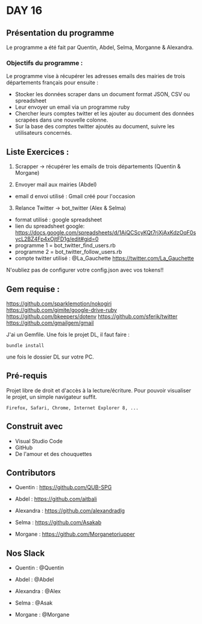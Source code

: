 # DAY 16

## Présentation du programme

Le programme a été fait par Quentin, Abdel, Selma, Morganne & Alexandra. 

### Objectifs du programme :
Le programme vise à récupérer les adresses emails des mairies de trois départements français pour ensuite :
- Stocker les données scraper dans un document format JSON, CSV ou spreadsheet
- Leur envoyer un email via un programme ruby
- Chercher leurs comptes twitter et les ajouter au document des données scrapées dans une nouvelle colonne.
- Sur la base des comptes twitter ajoutés au document, suivre les utilisateurs concernés.

## Liste Exercices :

1. Scrapper -> récupérer les emails de trois départements (Quentin & Morgane)

2. Envoyer mail aux mairies (Abdel)
 - email d envoi utilisé : Gmail créé pour l'occasion

3. Relance Twitter -> bot_twitter (Alex & Selma)
 - format utilisé : google spreadsheet 
 - lien du spreadsheet google: https://docs.google.com/spreadsheets/d/1AiQCScyKQt7rjXjAxKdzOqF0sycL2BZ4Fp4xOjtFD1g/edit#gid=0
 - programme 1 = bot_twitter_find_users.rb
 - programme 2 = bot_twitter_follow_users.rb
 - compte twitter utilisé : @La_Gauchette https://twitter.com/La_Gauchette 


N'oubliez pas de configurer votre config.json avec vos tokens!!

## Gem requise :
https://github.com/sparklemotion/nokogiri
https://github.com/gimite/google-drive-ruby
https://github.com/bkeepers/dotenv
https://github.com/sferik/twitter
https://github.com/gmailgem/gmail

J'ai un Gemfile. Une fois le projet DL, il faut faire : 
```
bundle install
```
une fois le dossier DL sur votre PC. 

## Pré-requis

Projet libre de droit et d'accès à la lecture/écriture. 
Pour pouvoir visualiser le projet, un simple navigateur suffit.


```
Firefox, Safari, Chrome, Internet Explorer 8, ...
```

## Construit avec

* Visual Studio Code
* GitHub
* De l'amour et des chouquettes


## Contributors

* Quentin : https://github.com/QUB-SPG

* Abdel : https://github.com/aitbali

* Alexandra : https://github.com/alexandradlg

* Selma : https://github.com/Asakab

* Morgane : https://github.com/Morganetoriupper

## Nos Slack

* Quentin : @Quentin

* Abdel : @Abdel

* Alexandra : @Alex

* Selma : @Asak

* Morgane : @Morgane


